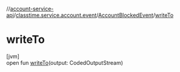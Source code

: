//[account-service-api](../../../index.md)/[classtime.service.account.event](../index.md)/[AccountBlockedEvent](index.md)/[writeTo](write-to.md)

# writeTo

[jvm]\
open fun [writeTo](write-to.md)(output: CodedOutputStream)
